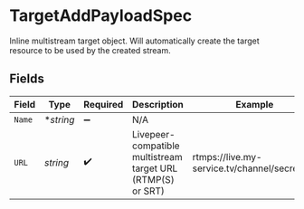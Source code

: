 # TargetAddPayloadSpec

Inline multistream target object. Will automatically
create the target resource to be used by the created
stream.



## Fields

| Field                                                       | Type                                                        | Required                                                    | Description                                                 | Example                                                     |
| ----------------------------------------------------------- | ----------------------------------------------------------- | ----------------------------------------------------------- | ----------------------------------------------------------- | ----------------------------------------------------------- |
| `Name`                                                      | **string*                                                   | :heavy_minus_sign:                                          | N/A                                                         |                                                             |
| `URL`                                                       | *string*                                                    | :heavy_check_mark:                                          | Livepeer-compatible multistream target URL (RTMP(S) or SRT) | rtmps://live.my-service.tv/channel/secretKey                |